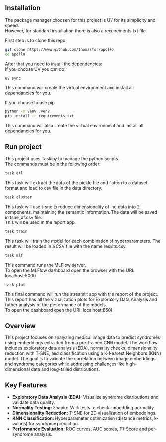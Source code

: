 ## Installation 

The package manager choosen for this project is UV for its simplicity and speed.  
However, for standard installation there is also a requirements.txt file.  
  
First step is to clone this repo:  
```bash
git clone https://www.github.com/thomasfsr/apollo  
cd apollo  
```  
After that you need to install the dependencies:  
If you choose UV you can do:  
```bash
uv sync
```  
This command will create the virtual environment and install all dependancies for you.  
  
If you choose to use pip:  
```bash
python -m venv .venv  
pip install -r requirements.txt  
```  
This command will also create the virtual environment and install all dependancies for you.  
  
## Run project  
This project uses Taskipy to manage the python scripts.  
The commands must be in the following order:  
  
```bash
task etl
```  
This task will extract the data of the pickle file and flatten to a dataset format and load to csv file in the data directory.  
  
```bash
task cluster
```  
This task will use t-sne to reduce dimensionality
of the data into 2 components, maintaining the 
semantic information. The data will be saved in
tsne_df.csv file.  
This will be used in the report app.  
  
```bash
task train
```  
This task will train the model for each combination
of hyperparameters. The result will be loaded in a 
CSV file with the name results.csv.
  
```bash
task mlf
```  
This command runs the MLFlow server.  
To open the MLFlow dashboard open the browser with 
the URI: localhost:5000  
  
```bash
task plot  
```  
This final command will run the streamlit app with
the report of the project. This report has all the 
visualization plots for Exploratory Data Analysis and futher analysis of the performance of the models.  
To open the dashboard open the URI: localhost:8501
  
## Overview  
This project focuses on analyzing medical image data to predict syndromes using embeddings extracted from a pre-trained CNN model. The workflow includes exploratory data analysis (EDA), normality checks, dimensionality reduction with T-SNE, and classification using a K-Nearest Neighbors (KNN) model. The goal is to validate the correlation between image embeddings and syndrome categories while addressing challenges like high-dimensional data and long-tailed distributions.  
  
## Key Features  
- **Exploratory Data Analysis (EDA):** Visualize syndrome distributions and validate data quality.  
- **Normality Testing:** Shapiro-Wilk tests to check embedding normality.  
- **Dimensionality Reduction:** T-SNE for 2D visualization of embeddings.  
- **KNN Classification:** Hyperparameter optimization (distance metrics, k-values) for syndrome prediction.  
- **Performance Evaluation:** ROC curves, AUC scores, F1-Score and per-syndrome analysis.  
  

